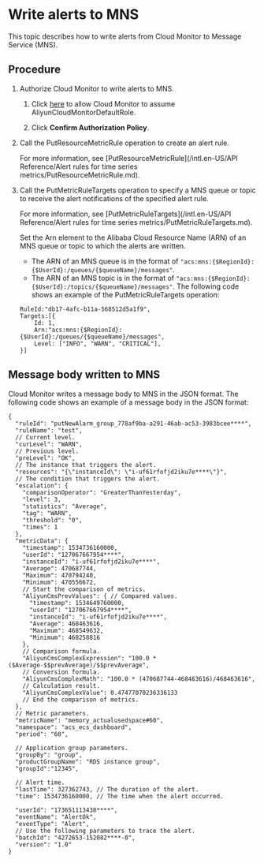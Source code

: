 # Write alerts to MNS

This topic describes how to write alerts from Cloud Monitor to Message Service \(MNS\).

## Procedure

1.  Authorize Cloud Monitor to write alerts to MNS.

    1.  Click [here](https://ram.console.aliyun.com/#/role/authorize?request=%7B%22Requests%22:%20%7B%22request1%22:%20%7B%22RoleName%22:%20%22AliyunCloudMonitorDefaultRole%22,%20%22TemplateId%22:%20%22DefaultRole%22%7D%7D,%20%22ReturnUrl%22:%20%22http:%2F%2Fcms.console.aliyun.com%2F%23%2Feventsubscription%2Ffault%22,%20%22Service%22:%20%22CloudMonitor%22%7D) to allow Cloud Monitor to assume AliyunCloudMonitorDefaultRole.

    2.  Click **Confirm Authorization Policy**.

2.  Call the PutResourceMetricRule operation to create an alert rule.

    For more information, see [PutResourceMetricRule](/intl.en-US/API Reference/Alert rules for time series metrics/PutResourceMetricRule.md).

3.  Call the PutMetricRuleTargets operation to specify a MNS queue or topic to receive the alert notifications of the specified alert rule.

    For more information, see [PutMetricRuleTargets](/intl.en-US/API Reference/Alert rules for time series metrics/PutMetricRuleTargets.md).

    Set the Arn element to the Alibaba Cloud Resource Name \(ARN\) of an MNS queue or topic to which the alerts are written.

    -   The ARN of an MNS queue is in the format of `"acs:mns:{$RegionId}:{$UserId}:/queues/{$queueName}/messages"`.
    -   The ARN of an MNS topic is in the format of `"acs:mns:{$RegionId}:{$UserId}:/topics/{$queueName}/messages"`.
    The following code shows an example of the PutMetricRuleTargets operation:

    ```
    RuleId:"db17-4afc-b11a-568512d5a1f9",
    Targets:[{
        Id: 1,
        Arn:"acs:mns:{$RegionId}:{$UserId}:/queues/{$queueName}/messages",
        Level: ["INFO", "WARN", "CRITICAL"],
    }]
    ```


## Message body written to MNS

Cloud Monitor writes a message body to MNS in the JSON format. The following code shows an example of a message body in the JSON format:

```
{
  "ruleId": "putNewAlarm_group_778af9ba-a291-46ab-ac53-3983bcee****",
  "ruleName": "test",
  // Current level.
  "curLevel": "WARN",
  // Previous level.
  "preLevel": "OK",
  // The instance that triggers the alert.
  "resources": "{\"instanceId\": \"i-uf61rfofjd2iku7e****\"}",
  // The condition that triggers the alert.
  "escalation": {
    "comparisonOperator": "GreaterThanYesterday",
    "level": 3,
    "statistics": "Average",
    "tag": "WARN",
    "threshold": "0",
    "times": 1
  },
  "metricData": {
    "timestamp": 1534736160000,
    "userId": "127067667954****",
    "instanceId": "i-uf61rfofjd2iku7e****",
    "Average": 470687744,
    "Maximum": 470794240,
    "Minimum": 470556672,
    // Start the comparison of metrics.
    "AliyunCmsPrevValues": { // Compared values.
      "timestamp": 1534649760000,
      "userId": "127067667954****",
      "instanceId": "i-uf61rfofjd2iku7e****",
      "Average": 468463616,
      "Maximum": 468549632,
      "Minimum": 468258816
    },
    // Comparison formula.
    "AliyunCmsComplexExpression": "100.0 * ($Average-$$prevAverage)/$$prevAverage",
    // Conversion formula.
    "AliyunCmsComplexMath": "100.0 * (470687744-468463616)/468463616",
    // Calculation result.
    "AliyunCmsComplexValue": 0.47477070236336133
    // End the comparison of metrics.
  },
  // Metric parameters.
  "metricName": "memory_actualusedspace#60",
  "namespace": "acs_ecs_dashboard",
  "period": "60",

  // Application group parameters.
  "groupBy": "group",
  "productGroupName": "RDS instance group",
  "groupId":"12345",

  // Alert time.
  "lastTime": 327362743, // The duration of the alert.
  "time": 1534736160000, // The time when the alert occurred.

  "userId": "173651113438****",
  "eventName": "AlertOk",
  "eventType": "Alert",
  // Use the following parameters to trace the alert.
  "batchId": "4272653-152082****-0",
  "version": "1.0"
}
```

